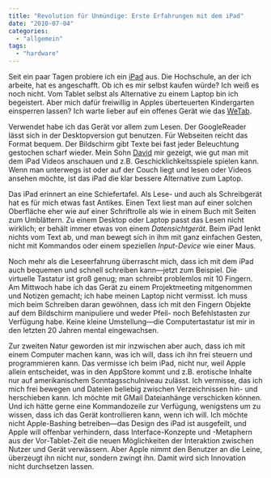 ```yaml
---
title: "Revolution für Unmündige: Erste Erfahrungen mit dem iPad"
date: "2010-07-04"
categories: 
  - "allgemein"
tags: 
  - "hardware"
---
```


Seit ein paar Tagen probiere ich ein [iPad](http://de.wikipedia.org/wiki/Apple_iPad) aus. Die Hochschule, an der ich arbeite, hat es angeschafft. Ob ich es mir selbst kaufen würde? Ich weiß es noch nicht. Vom Tablet selbst als Alternative zu einem Laptop bin ich begeistert. Aber mich dafür freiwillig in Apples überteuerten Kindergarten einsperren lassen? Ich warte lieber auf ein offenes Gerät wie das [WeTab](http://de.wikipedia.org/wiki/WeTab).

Verwendet habe ich das Gerät vor allem zum Lesen. Der GoogleReader lässt sich in der Desktopversion gut benutzen. Für Webseiten reicht das Format bequem. Der Bildschirm gibt Texte bei fast jeder Beleuchtung gestochen scharf wieder. Mein Sohn [David](http://twitter.com/d_wittenbrink) mir gezeigt, wie gut man mit dem iPad Videos anschauen und z.B. Geschicklichkeitsspiele spielen kann. Wenn man unterwegs ist oder auf der Couch liegt und lesen oder Videos ansehen möchte, ist das iPad die klar bessere Alternative zum Laptop.

Das iPad erinnert an eine Schiefertafel. Als Lese- und auch als Schreibgerät hat es für mich etwas fast Antikes. Einen Text liest man auf einer solchen Oberfläche eher wie auf einer Schriftrolle als wie in einem Buch mit Seiten zum Umblättern. Zu einem Desktop oder Laptop passt das Lesen nicht wirklich; er behält immer etwas von einem _Datensichtgerät_. Beim iPad lenkt nichts vom Text ab, und man bewegt sich in ihm mit ganz einfachen Gesten, nicht mit Kommandos oder einem speziellen _Input-Device_ wie einer Maus.

Noch mehr als die Leseerfahrung überrascht mich, dass ich mit dem iPad auch bequemen und schnell schreiben kann—jetzt zum Beispiel. Die virtuelle Tastatur ist groß genug; man schreibt problemlos mit 10 Fingern. Am Mittwoch habe ich das Gerät zu einem Projektmeeting mitgenommen und Notizen gemacht; ich habe meinen Laptop nicht vermisst. Ich muss mich beim Schreiben daran gewöhnen, dass ich mit den Fingern Objekte auf dem Bildschirm manipuliere und weder Pfeil- noch Befehlstasten zur Verfügung habe. Keine kleine Umstellung—die Computertastatur ist mir in den letzten 20 Jahren mental eingewachsen.

Zur zweiten Natur geworden ist mir inzwischen aber auch, dass ich mit einem Computer machen kann, was ich will, dass ich ihn frei steuern und programmieren kann. Das vermisse ich beim iPad, nicht nur, weil Apple allein entscheidet, was in den AppStore kommt und z.B. erotische Inhalte nur auf amerikanischem Sonntagsschulniveau zulässt. Ich vermisse, das ich mich frei bewegen und Dateien beliebig zwischen Verzeichnissen hin- und herschieben kann. Ich möchte mit GMail Dateianhänge verschicken können. Und ich hätte gerne eine Kommandozeile zur Verfügung, wenigstens um zu wissen, dass ich das Gerät kontrollieren kann, wenn ich will. Ich möchte nicht Apple-Bashing betreiben—das Design des iPad ist ausgefeilt, und Apple will offenbar verhindern, dass Interface-Konzepte und -Metaphern aus der Vor-Tablet-Zeit die neuen Möglichkeiten der Interaktion zwischen Nutzer und Gerät verwässern. Aber Apple nimmt den Benutzer an die Leine, überzeugt ihn nicht nur, sondern zwingt ihn. Damit wird sich Innovation nicht durchsetzen lassen.
